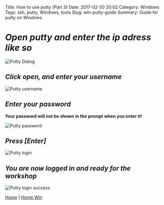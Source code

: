 Title: How to use putty (Part 3)
Date: 2017-02-20 20:02
Category: Windows
Tags: ssh, putty, Windows, tools
Slug: win-putty-guide
Summary: Guide for putty on Windows

# *Open putty and enter the ip adress like so*

![Putty Dialog](/images/win/putty-dialog.png)


## *Click open, and enter your username*

![Putty username](/images/win/putty-login.png)

## *Enter your password*
**Your password will not be shown in the prompt when you enter it!**

![Putty password](/images/win/putty-password.png)

## *Press [Enter]*

![Putty login](/images/win/putty-login.png)

## *You are now logged in and ready for the workshop*

![Putty login success](/images/win/putty-login-success.png)


[Home]({filename}/index.md) |
[Home Win]({filename}/win/index.md)
